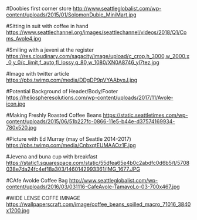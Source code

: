 #Doobies first corner store
http://www.seattleglobalist.com/wp-content/uploads/2015/01/SolomonDubie_MiniMart.jpg


#Sitting in suit with coffee in hand
https://www.seattlechannel.org/images/seattlechannel/videos/2018/Q1/Coms_Avole4.jpg

#Smiling with a jeveni at the register
https://res.cloudinary.com/sagacity/image/upload/c_crop,h_3000,w_2000,x_0,y_0/c_limit,f_auto,fl_lossy,q_80,w_1080/XN0A8746_yl7tez.jpg

#Image with twitter article
https://pbs.twimg.com/media/DDgDP9pVYAAbyxJ.jpg

#Potential Background of Header/Body/Footer
https://heliospheresolutions.com/wp-content/uploads/2017/11/Avole-icon.jpg

#Making Freshly Roasted Coffee Beans
https://static.seattletimes.com/wp-content/uploads/2015/06/51b227fc-0866-11e5-b44e-d37574169934-780x520.jpg

#Picture with Ed Murray (may of Seattle 2014-2017)
https://pbs.twimg.com/media/CnbxqtEUMAAOz1F.jpg

#Jevena and buna cup with breakfast
https://static1.squarespace.com/static/55dfea65e4b0c2abdfc0d6b5/t/5708038e7da24fc4ef18a303/1460142993361/IMG_1677.JPG

#CAfe Avolde Coffee Bag
http://www.seattleglobalist.com/wp-content/uploads/2016/03/031116-CafeAvole-TamayoLo-03-700x467.jpg

#WIDE LENSE COFFE IMNAGE
https://wallpaperscraft.com/image/coffee_beans_spilled_macro_71016_3840x1200.jpg
